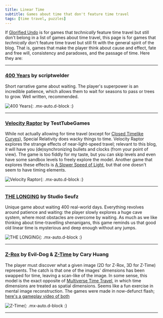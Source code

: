 ```yaml
---
title: Linear Time
subtitle: Games about time that don't feature time travel 
tags: [time travel, puzzles]
---
```


If [Glorified Undo](/time-genres/glorified-undo) is for games that _technically_ feature time travel but still don't belong in a list of games about
time travel, this page is for games that _technically_ don't feature time travel but still fit with the general spirit of the blog. That is, games
that make the player think about cause and effect, fate and free will, consistency and paradoxes, and the passage of time. Here they are:
<a name="400-years"></a>

-----

### [400 Years](https://www.newgrounds.com/portal/view/610738) by scriptwelder

Short narrative game about waiting. The player's superpower is an incredible patience, which allows them to wait for seasons to pass or trees to grow.
Well written, recommended.

![400 Years](https://static.wikia.nocookie.net/scriptwelder/images/f/f3/400_years.png){: .mx-auto.d-block :}
<a name="velocity-raptor"></a>

-----

### [Velocity Raptor](https://testtubegames.com/velocityraptor.html) by TestTubeGames

While not actually allowing for time travel (except for [Closed Timelike Curves](/time-genres/closed-timelike-curve)), Special Relativity does wacky 
things to time. Velocity Raptor explores the strange effects of near-light-speed travel; relevant to this blog, it will have you (de)synchronizing
bullets and clocks (from your point of view). The game is too fiddly for my taste, but you can skip levels and even have some sandbox levels
to freely explore the model. Another game that explores these effects is [A Slower Speed of Light](http://gamelab.mit.edu/games/a-slower-speed-of-light/),
but that one doesn't seem to have timing elements. 

![Velocity Raptor](https://s3.amazonaws.com/production2.sciencegamecenter.org/games/boxarts/000/000/060/medium/screen1.png){: .mx-auto.d-block :}
<a name="the-longing"></a>

-----

### [THE LONGING](https://store.steampowered.com/app/893850/THE_LONGING/) by Studio Seufz

Unique game about waiting 400 real-world days. Everything revolves around patience and waiting: the player slowly explores a huge cave system,
where most obstacles are overcome by waiting. As much as we like thinking about time-travelling shenanigans, 
this game reminds us that good old linear time is mysterious and deep enough without any jumps.

![THE LONGING](https://cdn.cloudflare.steamstatic.com/steam/apps/893850/ss_d5df171148df92dab33afb3116e5477902cdc2cd.jpg){: .mx-auto.d-block :}
<a name="z-rox"></a>

-----

### [Z-Rox](https://www.newgrounds.com/portal/view/460260) by Evil-Dog & [Z-Time](https://htwins.net/carelics/Z-Time.html) by Cary Huang

The player must discover what a given image (2D for Z-Rox, 3D for Z-Time) represents. The catch is that one of the images' dimensions
has been swapped for time, leaving a scan-like of the image. In some sense, this model is the exact opposite of [Multiverse Time Travel](/time-genres/multiverse-time-travel),
in which time dimensions are treated as spatial dimensions. Seems like a fun exercise in mental image reconstruction.
The games were made in now-defunct flash; [here's a gameplay video of both](https://www.youtube.com/watch?v=ONOc7IND58w)

![Z-Time](../../assets/img/z_time.gif){: .mx-auto.d-block :}

-----

